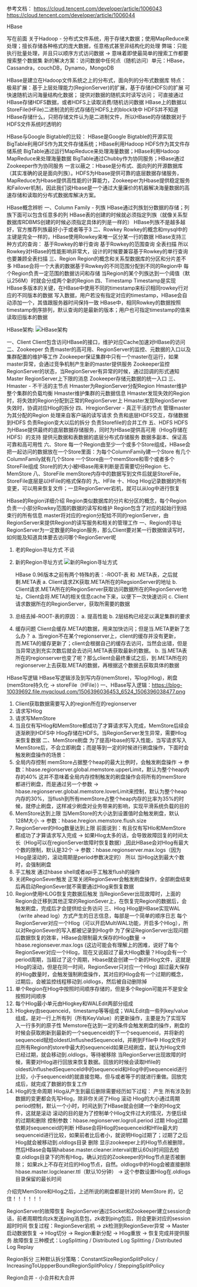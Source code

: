 
参考文档：
https://cloud.tencent.com/developer/article/1006043
https://cloud.tencent.com/developer/article/1006044

HBase

写在前面
关于Hadoop - 分布式文件系统，用于存储大数据；使用MapReduce来处理；擅长存储各种格式的庞大数据，任意格式甚至非结构化的处理
   弊端：只能执行批量处理，并且只以顺序方式访问数据 -> 意味着即使最简单的搜索工作都要搜索整个数据集
新的解决方案：访问数据中任何点（随机访问）单元：HBase，Cassandra，couchDB，Dynamo，MongoDB

HBase是建立在Hadoop文件系统之上的分布式，面向列的分布式数据库
特点：
极易扩展：基于上层处理能力(RegionServer)的扩展，基于存储(HDFS)的扩展
可快速随机访问海量结构化数据；
提供对数据的随机实时读写访问；
可直接通过HBase存储HDFS数据，或者HDFS上读取消费/随机访问数据
HBase上的数据以StoreFile(HFile)二进制流的形式存储在HDFS上的block块中
HDFS并不知道HBase存储什么，只把存储文件认为是二进制文件，所以HBase的存储数据对于HDFS文件系统时透明的

HBase与Google Bigtable的比较：
HBase是Google Bigtable的开源实现
BigTable利用GFS作为其文件存储系统；HBase利用Hadoop HDFS作为其文件存储系统
BigTable通过运行MapReduce来处理海量数据；HBase利用Hadoop MapReduce来处理海量数据
BigTable通过Chubby作为协同服务；HBase通过Zookeeper作为协同服务
一言以蔽之：Hbase是分布式、面向列的开源数据库（其实准确的说是面向列族）。HDFS为Hbase提供可靠的底层数据存储服务，MapReduce为Hbase提供高性能的计算能力，Zookeeper为Hbase提供稳定服务和Failover机制，因此我们说Hbase是一个通过大量廉价的机器解决海量数据的高速存储和读取的分布式数据库解决方案。

HBase概念辨析
一、Column Family - 列族
HBase通过列族划分数据的存储；列族下面可以包含任意多的列
HBase表的创建的时候就必须指定列族（就像关系型数据库RDBMS创建的时候必须指定具体的列是一样的）
HBase列族不是越多越好，官方推荐列族最好小于或者等于3
二、Rowkey
Rowkey的概念和mysql中的主键是完全一样的，HBase使用Rowkey来唯一区分某一行的数据
HBase支持三种方式的查询：
基于Rowkey的单行查询
基于Rowkey的范围查询
全表扫描
所以Rowkey对HBase的性能影响非常大，设计的时候要兼容基于Rowkey的单行查询也要兼顾全表扫描
三、Region
Region的概念和关系型数据库的分区和分片差不多
HBase会将一个大表的数据基于Rowkey的不同范围分配到不同的Region中
每个Region负责一定范围的数据访问和存储
当Region的某个列族达到一个阈值（默认256M）时就会分成两个新的Region
四、Timestamp
Timestamp是实现HBase多版本的关键，在HBase中使用不同的timestamp来标识相同rowkey行对应的不同版本的数据
写入数据，用户若没有指定对应的timestamp，HBase会自动添加一个，其值跟服务器时间保持一致
HBase中，相同Rowkey的数据按照timestamp倒序排列，默认查询的是最新的版本；用户也可指定timestamp的值来读取旧版本的数据

HBase架构:
![HBase架构](../../../Images/HBase%E6%9E%B6%E6%9E%84.jpg)

一、Client
Client包含访问HBase的接口，维护对应Cache加速对HBase的访问
二、Zookeeper
负责master的高可用、RegionServer的监控、元数据的入口以及集群配置的维护等工作
Zookeeper保证集群中只有一个master在运行，如果master异常，会通过竞争机制产生新的master提供服务
Zookeeper监控RegionServer的状态，当RegionServer有异常的时候，通过回调的形式通知Master RegionServer上下限的消息
Zookeeper存储元数据的统一入口
三、Hmaster - 不干活的主节点
Hmaster为RegionServer分配Region
Hmaster维护整个集群的负载均衡
Hmaster维护集群的元数据信息
Hmaster发现失效的Region时，将失效的Region分配到正常的RegionServer上
Hmaster发现RegionServer失效时，协调对应Hlog的拆分
四、HregionServer - 真正干活的节点
管理master为其分配的Region
处理来自客户端的读写请求
负责和底层HDFS交互，存储数据到HDFS
负责Region变大以后的拆分
负责Storefile的合并工作
五、HDFS
HDFS为HBase提供最终的底层数据存储服务，同时为HBase提供高可用（Hlog存储在HDFS）的支持
提供元数据和表数据的底层分布式存储服务
数据多副本、保证高可靠和高可用性
六、Store
每一个Region由至少一个或多个Store组成，HBase会把一起访问的数据放在一个Store里面：为每个ColumnFamily建一个Store
有几个ColumnFamily就有几个Store
一个Store由一个memStore和零个或者多个StoreFile组成
Store的的大小被HBase用来判断是否需要切分Region
七、MemStore
八、StoreFile
memStore内存中的数据写到文件后就是StoreFile，StoreFile底层是以HFile的格式保存的
九、HFile
十、Hlog
Hlog记录数据的所有变更，可以用来恢复文件；一旦RegionServer宕机，就可以从log中进行恢复

HBase的Region详细介绍
Region类似数据库的分片和分区的概念，每个Region负责一小部分Rowkey范围的数据的读写和维护
Region包含了对应的起始行到结束行的所有信息
master将对应的region分配给不同的regionServer，由RegionServer来提供Region的读写服务和相关的管理工作
一、Region的寻址
RegionServer为一定数量的Region服务，那么Client要对某一行数据做读写时，如何能及知道具体要去访问哪个RegionServer呢
1. 老的Region寻址方式
    不谈
2. 新的Region寻址方式
![新的Region寻址方式](../../../Images/HBase%E6%96%B0Region%E5%AF%BB%E5%9D%80%E6%96%B9%E5%BC%8F.jpg)

    HBase 0.96版本之前有两个特殊的表：-ROOT-表 和 .META表，之后就剩.META表
    a. Client请求ZK获取.META所在的RegsionServer的地址
    b. Client请求.META所在的RegionServer获取访问数据所在的RegionServer地址，Client会将.META的相关信息cache下来，以便下一次快速访问
    c. Client请求数据所在的RegionServer，获取所需要的数据
1. 总结去掉-ROOT-表的原因：
    a. 提高性能
    b. 2层结构已经足以满足集群的要求
2. 缓存问题
    Client会缓存.META的数据，用来加快访问；但是当.META更新了怎么办？
    a. 当region不在某个regionserver上，client的缓存并没有更新，而.META的缓存更新了；client会根据自己的缓存去访问，当然会出错，但是当异常达到充实次数后就会去访问.META表获取最新的数据。
    b. 当.META表所在的regionserver也变了呢？那么client会最终重试之后，到.META所在的regionserver上去获取.META的数据，再根据这个数据去获取具体的数据

HBase写逻辑
HBase写逻辑涉及到写内存(memStore)，写log(Hlog)，刷盘(memStore持久化 -> storeFile（HFile）)
一、HBase写入逻辑：https://blog-10039692.file.myqcloud.com/1506396036453_6524_1506396038477.png
1. Client获取数据需要写入的region所在的regionserver
2. 请求写Hlog
3. 请求写MemStore
4. 当且仅有写Hlog和MemStore都成功了才算请求写入完成，MemStore后续会逐渐刷到HDFS中
Hlog存储在HDFS，当RegionServer发生异常，需要Hlog来恢复数据
二、MemStore刷盘
为了提高Hbase的写入性能，当写请求写入MemStore后，不会立即刷盘；而是等到一定的时候进行刷盘操作，下面时会触发刷盘操作的场景：
1. 全局内存控制
    memStore占据整个heap的最大比例时，会触发刷盘操作 -> 参数：hbase.regionserver.global.memstore.upperLimit，默认为整个heap内存的40%
    这并不意味着全局内存控制触发的刷盘操作会将所有的memStore都进行刷盘，而是通过另一个参数 -> hbase.regionserver.global.memstore.loverLimit来控制，默认为整个heap内存的30%，当flush到所有memStore占整个heap内存的比率为35%的时候，就停止刷盘，这样减少刷盘对业务带来的影响，实现平滑系统负载的目的
2. MemStore达到上限
    当MemStore的大小达到设置值时会触发刷盘，默认128M大小 -> 参数：hbase.hregion.memstore.flush.size
3. RegionServer的Hlog数量达到上限
    前面说到：有且仅有写Hlo和MemStore都成功了才算请求写入完成 -> 如果Hlog太多的话，会导致故障回复的时间太长（Hlog可以在regionServer故障时恢复数据）,因此HBase会对Hlog有最大个数的限制，默认是32个 -> 参数：hbase.regionserver.max.logs（因为Hlog是滚动的，滚动周期是period参数决定的）
    所以 当Hlog达到最大个数时，会强制刷盘
4. 手工触发
    通过hbase shell或者api手工触发flush的操作
5. 关闭RegionSever触发
    正常关闭RegionSever会触发刷盘操作，全部刷盘结束后再启动RegionSever就不需要通过Hlog来恢复数据
6. Region使用HLOG恢复完数据后触发
    当RegionSever出现故障时，上面的Region会迁移到其他正常的RegionSever上，在恢复完Region的数据后，会触发刷盘，完成后才会提供给业务访问
三、Hlog
Hlog是HBase实现WAL（write ahead log）方式产生的日志信息，每部是一个简单的顺序日志
每个RegionServer对应一个Hlog（可以开启MultiWAL功能，开启多个Hlog），所以对RegionSever的写入都被记录到Hlog中
为了保证RegionServer出现问题后数据恢复的效率，HBase会限制最大保存的Hlog数量 -> hbase.regionsever.max.logs
(这边可能会有理解上的困难，说好了每个RegionSever对应一个Hlog，现在又说超过了最大Hlog数量？Hlog会有一个period周期，当超过了这个周期，Hbase就会创建一个新的Hlog文件，这就是Hlog的滚动，但是在同一时间，RegionSever只对应一个Hlog)
超过最大保存的Hlog数量时，会触发强制刷盘操作，其对应的Hlog会有一个过期的概念，过期后，会被监控线程移动到.oldlogs，然后被自动删除掉
1. 单个Region在Hlog中按照时间顺序存储的，但是多个Region可能并不是安全按照时间顺序
2. 每个Hlog最小单元由Hlogkey和WALEdit两部分组成
3. Hlogkey由sequenceid，timestamp等等组成；WALEdit由一些列key/value组成，是对一行上所有列（所有KeyValue）的更新操作，主要是为了实现写入一行多列的原子性
Memstore在达到一定的条件会触发刷盘的操作，刷盘的时候会获取刷新到最新的一个sequenceid的下一个sequenceid，并将新的sequenceid赋给oldestUnflushedSequenceId，并刷到Ffile中
Hlog文件对应所有Region的store中最大的sequenceid如果已经刷盘，就认为Hlog文件已经过期，就会移动到.oldlogs，等待被移除
当RegionServer出现故障的时候，需要对Hlog进行回放来恢复数据。回放的时候会读取Hfile的oldestUnflushedSequenceId中的sequenceid和Hlog中的sequenceid进行比较，小于sequenceid的就直接忽略，但与或者等于的就进行重做。回放完成后，就完成了数据的恢复工作
4. Hlog的生命周期
    Hlog从产生到最后删除需要经历如下过程：
产生
    所有涉及到数据的变更都会先写Hlog，除非你关闭了Hlog
滚动
    Hlog的大小通过周期period控制，默认一个小时，时间达到了HBase就会创建一个新的Hlog文件，这就是滚动
    滚动的目的是为了控制单个Hlog文件过大的情况，方便后续的过期和删除
    控制参数：hbase.regionserver.logroll.period
过期
    Hlog过期依赖对sequenceid的判断
    HBase会将Hlog的sequenceid和Hfile最大的sequenceid进行比较，如果前者比后者小，就说明Hlog过期了；过期了之后Hlog就会被移动到.oldlogs目录
删除
    显示zookeeper上的Hlog节点被删除，然后HBase会每隔habase.master.cleaner.interval(默认60s)时间回去检查.oldlogs目录下的所有Hlog，确认对应的Zookeeper的Hlog节点是否被删除；
    如果zk上不存在对应的Hlog节点，自然。oldlogs中的Hlog会被直接删除
    hbase.master.logcleaner.ttl（默认10分钟） -> 这个参数设置Hlog在.oldlogs目录保留的最长时间

介绍完MemStore和Hlog之后，上述所说的刷盘都是针对的 MemStore 的，记住！！！！！！

RegionServer的故障恢复
RegionServer通过Socket和Zookeeper建立session会话，前者周期性向zk发送ping消息包，zk收到ping包后，则会更新对应的session超时时间
恢复过程：RegionSever宕机 -> zk检测到RegionSever异常 -> Master启动数据恢复 -> Hlog切分 -> Region重新分配 -> Hlog重放 -> 恢复完成并提供服务
故障恢复三种模式：LogSplitting / Distributed Log Splitting / Distributed Log Replay

Region拆分
三种默认拆分策略：ConstantSizeRegionSplitPolicy / IncreasingToUppperBoundRegionSplitPolicy / SteppingSplitPolicy

Region合并 - 小合并和大合并











































